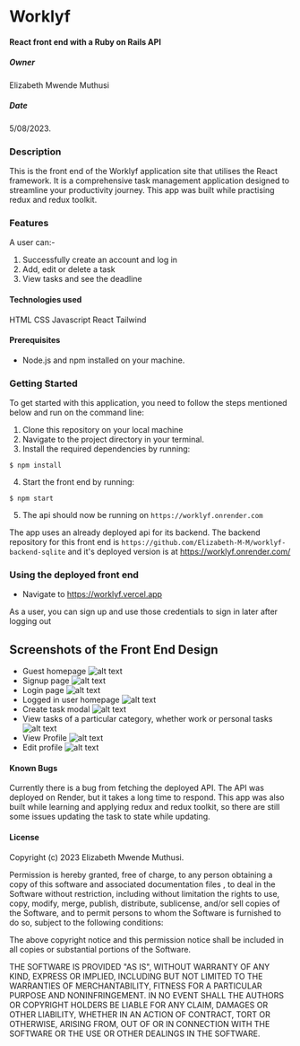 # Worklyf

#### React front end with a Ruby on Rails API

##### Owner

Elizabeth Mwende Muthusi

##### Date

5/08/2023.

### Description
This is the front end of the Worklyf application site that utilises the React framework. It is a comprehensive task management application designed to streamline your productivity journey. This app was built while practising redux and redux toolkit.

### Features

A user can:-

1. Successfully create an account and log in
2. Add, edit or delete a task
3. View tasks and see the deadline


#### Technologies used

HTML
CSS
Javascript
React
Tailwind

#### Prerequisites

- Node.js and npm installed on your machine.

### Getting Started

To get started with this application, you need to follow the steps mentioned below and run on the command line:

1. Clone this repository on your local machine
2. Navigate to the project directory in your terminal.
3. Install the required dependencies by running:

```console
$ npm install
```

4. Start the front end by running:

```console
$ npm start
```

5. The api should now be running on `https://worklyf.onrender.com`

The app uses an already deployed api for its backend. The backend repository for this front end is `https://github.com/Elizabeth-M-M/worklyf-backend-sqlite` and it's deployed version is at https://worklyf.onrender.com/

### Using the deployed front end
- Navigate to https://worklyf.vercel.app

As a user, you can sign up and use those credentials to sign in later after logging out

## Screenshots of the Front End Design

- Guest homepage
  ![alt text](./images/WorkLyf(6).png "WorkLyf")
- Signup page
  ![alt text](./images/WorkLyf(8).png "WorkLyf")
- Login page
  ![alt text](./images/WorkLyf(7).png "WorkLyf")
- Logged in user homepage
  ![alt text](./images/WorkLyf(4).png "WorkLyf")
- Create task modal
  ![alt text](./images/WorkLyf.png "WorkLyf")
- View tasks of a particular category, whether work or personal tasks
  ![alt text](./images/WorkLyf(3).png "WorkLyf")
- View Profile
  ![alt text](./images/WorkLyf(2).png "WorkLyf")
- Edit profile
  ![alt text](./images/WorkLyf(1).png "WorkLyf")

#### Known Bugs

Currently there is a bug from fetching the deployed API. The API was deployed on Render, but it takes a long time to respond. This app was also built while learning and applying redux and redux toolkit, so there are still some issues updating the task to state while updating.

#### License

Copyright (c) 2023 Elizabeth Mwende Muthusi.

Permission is hereby granted, free of charge, to any person obtaining a copy of this software and associated documentation files , to deal in the Software without restriction, including without limitation the rights to use, copy, modify, merge, publish, distribute, sublicense, and/or sell copies of the Software, and to permit persons to whom the Software is furnished to do so, subject to the following conditions:

The above copyright notice and this permission notice shall be included in all copies or substantial portions of the Software.

THE SOFTWARE IS PROVIDED "AS IS", WITHOUT WARRANTY OF ANY KIND, EXPRESS OR IMPLIED, INCLUDING BUT NOT LIMITED TO THE WARRANTIES OF MERCHANTABILITY, FITNESS FOR A PARTICULAR PURPOSE AND NONINFRINGEMENT. IN NO EVENT SHALL THE AUTHORS OR COPYRIGHT HOLDERS BE LIABLE FOR ANY CLAIM, DAMAGES OR OTHER LIABILITY, WHETHER IN AN ACTION OF CONTRACT, TORT OR OTHERWISE, ARISING FROM, OUT OF OR IN CONNECTION WITH THE SOFTWARE OR THE USE OR OTHER DEALINGS IN THE SOFTWARE.